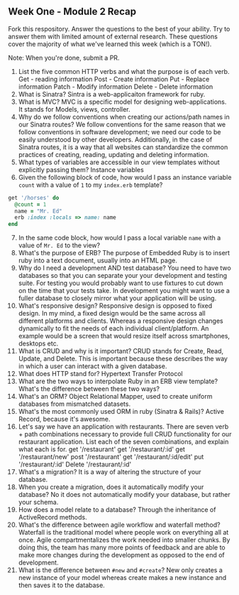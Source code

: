 ## Week One - Module 2 Recap

Fork this respository. Answer the questions to the best of your ability. Try to answer them with limited amount of external research. These questions cover the majority of what we've learned this week (which is a TON!).

Note: When you're done, submit a PR.

1. List the five common HTTP verbs and what the purpose is of each verb.
Get - reading information
Post - Create information
Put - Replace information
Patch - Modify information
Delete - Delete information
2. What is Sinatra?
Sintra is a web-applicaiton framework for ruby.
3. What is MVC?
MVC is a specific model for designing web-applications. It stands for Models, views, controller.
4. Why do we follow conventions when creating our actions/path names in our Sinatra routes?
We follow conventions for the same reason that we follow conventions in software development; we need our code to be easily understood by other developers. Additionally, in the case of Sinatra routes, it is a way that all websites can standardize the common practices of creating, reading, updating and deleting information.
5. What types of variables are accessible in our view templates without explicitly passing them?
Instance variables
6. Given the following block of code, how would I pass an instance variable `count` with a value of `1` to my `index.erb` template?

  ```ruby
  get '/horses' do
    @count = 1
    name = "Mr. Ed"
    erb :index :locals => name: name
  end
  ```

7. In the same code block, how would I pass a local variable `name` with a value of `Mr. Ed` to the view?
9. What's the purpose of ERB?
The purpose of Embedded Ruby is to insert ruby into a text document, usually into an HTML page.
10. Why do I need a development AND test database?
You need to have two databases so that you can separate your your development and testing suite. For testing you would probably want to use fixtures to cut down on the time that your tests take. In development you might want to use a fuller database to closely mirror what your application will be using.
11. What's responsive design?
Responsive design is opposed to fixed design. In my mind, a fixed design would be the same across all different platforms and clients. Whereas a responsive design changes dynamically to fit the needs of each individual client/platform. An example would be a screen that would resize itself across smartphones, desktops etc.
12. What is CRUD and why is it important?
CRUD stands for Create, Read, Update, and Delete. This is important because these describes the way in which a user can interact with a given database.
13. What does HTTP stand for?
  Hypertext Transfer Protocol
14. What are the two ways to interpolate Ruby in an ERB view template? What's the difference between these two ways?
15. What's an ORM?
Object Relational Mapper, used to create uniform databases from mismatched datasets.
16. What's the most commonly used ORM in ruby (Sinatra & Rails)?
Active Record, because it's awesome.
17. Let's say we have an application with restaurants. There are seven verb + path combinations necessary to provide full CRUD functionality for our restaurant application. List each of the seven combinations, and explain what each is for.
  get '/restaurant'
  get '/restaurant/:id'
  get '/restaurant/new'
  post '/restaurant'
  get '/restaurant/:id/edit'
  put '/restaurant/:id'
  Delete '/restaurant/:id'
18. What's a migration?
It is a way of altering the structure of your database.
19. When you create a migration, does it automatically modify your database?
 No it does not automatically modify your database, but rather your schema.
20. How does a model relate to a database?
  Through the inheritance of ActiveRecord methods.
21. What's the difference between agile workflow and waterfall method?
  Waterfall is the traditional model where people work on everything all at once. Agile compartmentalizes the work needed into smaller chunks. By doing this, the team has many more points of feedback and are able to make more changes during the development as opposed to the end of development.
22. What is the difference between `#new` and `#create`?
New only creates a new instance of your model whereas create makes a new instance and then saves it to the database.

